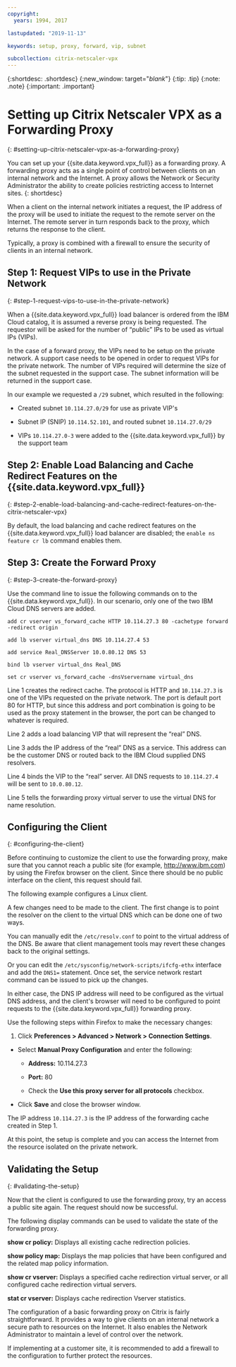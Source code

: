 ```yaml
---
copyright:
  years: 1994, 2017

lastupdated: "2019-11-13"

keywords: setup, proxy, forward, vip, subnet

subcollection: citrix-netscaler-vpx
---
```


{:shortdesc: .shortdesc}
{:new_window: target="_blank_"}
{:tip: .tip}
{:note: .note}
{:important: .important}

# Setting up Citrix Netscaler VPX as a Forwarding Proxy
{: #setting-up-citrix-netscaler-vpx-as-a-forwarding-proxy}

You can set up your {{site.data.keyword.vpx_full}} as a forwarding proxy. A forwarding proxy acts as a single point of control between clients on an internal network and the Internet. A proxy allows the Network or Security Administrator the ability to create policies restricting access to Internet sites.
{: shortdesc}

When a client on the internal network initiates a request, the IP address of the proxy will be used to initiate the request to the remote server on the Internet. The remote server in turn responds back to the proxy, which returns the response to the client.

Typically, a proxy is combined with a firewall to ensure the security of clients in an internal network.

## Step 1: Request VIPs to use in the Private Network
{: #step-1-request-vips-to-use-in-the-private-network}

When a {{site.data.keyword.vpx_full}} load balancer is ordered from the IBM Cloud catalog, it is assumed a reverse proxy is being requested. The requestor will be asked for the number of “public” IPs to be used as virtual IPs (VIPs).

In the case of a forward proxy, the VIPs need to be setup on the private network. A support case needs to be opened in order to request VIPs for the private network. The number of VIPs required will determine the size of the subnet requested in the support case. The subnet information will be returned in the support case.

In our example we requested a `/29` subnet, which resulted in the following:

* Created subnet `10.114.27.0/29` for use as private VIP's

* Subnet IP (SNIP) `10.114.52.101`, and routed subnet `10.114.27.0/29`

* VIPs `10.114.27.0-3` were added to the {{site.data.keyword.vpx_full}} by the support team

## Step 2: Enable Load Balancing and Cache Redirect Features on the {{site.data.keyword.vpx_full}}
{: #step-2-enable-load-balancing-and-cache-redirect-features-on-the-citrix-netscaler-vpx}

By default, the load balancing and cache redirect features on the {{site.data.keyword.vpx_full}} load balancer are disabled; the `enable ns feature cr lb` command enables them.


## Step 3: Create the Forward Proxy
{: #step-3-create-the-forward-proxy}

Use the command line to issue the following commands on to the {{site.data.keyword.vpx_full}}. In our scenario, only one of the two IBM Cloud DNS servers are added.  

```
add cr vserver vs_forward_cache HTTP 10.114.27.3 80 -cachetype forward -redirect origin

add lb vserver virtual_dns DNS 10.114.27.4 53

add service Real_DNSServer 10.0.80.12 DNS 53

bind lb vserver virtual_dns Real_DNS

set cr vserver vs_forward_cache -dnsVservername virtual_dns
```

Line 1 creates the redirect cache. The protocol is HTTP and `10.114.27.3` is one of the VIPs requested on the private network. The port is default port 80 for HTTP, but since this address and port combination is going to be used as the proxy statement in the browser, the port can be changed to whatever is required.

Line 2 adds a load balancing VIP that will represent the “real” DNS.

Line 3 adds the IP address of the “real” DNS as a service. This address can be the customer DNS or routed back to the IBM Cloud supplied DNS resolvers.

Line 4 binds the VIP to the “real” server. All DNS requests to `10.114.27.4` will be sent to `10.0.80.12`.

Line 5 tells the forwarding proxy virtual server to use the virtual DNS for name resolution.

## Configuring the Client
{: #configuring-the-client}

Before continuing to customize the client to use the forwarding proxy, make sure that you cannot reach a public site (for example, http://www.ibm.com) by using the Firefox browser on the client. Since there should be no public interface on the client, this request should fail.

The following example configures a Linux client.

A few changes need to be made to the client. The first change is to point the resolver on the client to the virtual DNS which can be done one of two ways.

You can manually edit the `/etc/resolv.conf` to point to the virtual address of the DNS. Be aware that client management tools may revert these changes back to the original settings.  

Or you can edit the `/etc/sysconfig/network-scripts/ifcfg-ethx` interface and add the `DNS1=` statement. Once set, the service network restart command can be issued to pick up the changes.

In either case, the DNS IP address will need to be configured as the virtual DNS address, and the client's browser will need to be configured to point requests to the {{site.data.keyword.vpx_full}} forwarding proxy.

Use the following steps within Firefox to make the necessary changes:

1. Click **Preferences > Advanced > Network > Connection Settings**.

* Select **Manual Proxy Configuration** and enter the following:

  * **Address:** 10.114.27.3

  * **Port:** 80

  * Check the **Use this proxy server for all protocols** checkbox.

* Click **Save** and close the browser window.

The IP address `10.114.27.3` is the IP address of the forwarding cache created in Step 1.

At this point, the setup is complete and you can access the Internet from the resource isolated on the private network.

## Validating the Setup
{: #validating-the-setup}

Now that the client is configured to use the forwarding proxy, try an access a public site again. The request should now be successful.

The following display commands can be used to validate the state of the forwarding proxy.

**show cr policy:** Displays all existing cache redirection policies.

**show policy map:** Displays the map policies that have been configured and the related map policy information.

**show cr vserver:** Displays a specified cache redirection virtual server, or all configured cache redirection virtual servers.

**stat cr vserver:** Displays cache redirection Vserver statistics.

The configuration of a basic forwarding proxy on Citrix is fairly straightforward. It provides a way to give clients on an internal network a secure path to resources on the Internet. It also enables the Network Administrator to maintain a level of control over the network.

If implementing at a customer site, it is recommended to add a firewall to the configuration to further protect the resources.

